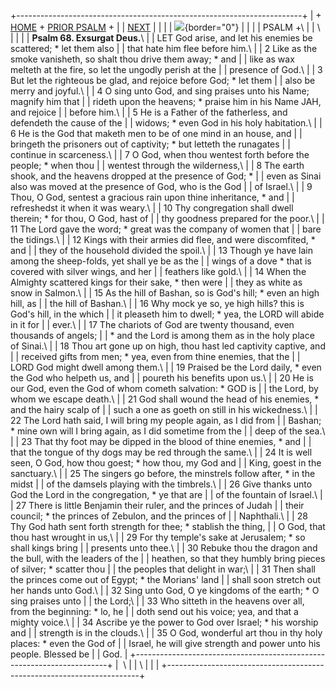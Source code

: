 +-----------------------------------------------------------------------+
| \+ [HOME](../index.html) + [PRIOR PSALM](Ps67.html) +                 |
| [NEXT](Ps69.html)                                                     |
|                                                                       |
| ![](http://stats.superstats.com/b/ss/DAVIDMCMANNES/1){border="0"}     |
|                                                                       |
| PSALM +\                                                              |
| \                                                                     |
|                                                                       |
| **Psalm 68. Exsurgat Deus.**\                                         |
| LET God arise, and let his enemies be scattered; \* let them also     |
| that hate him flee before him.\                                       |
| 2 Like as the smoke vanisheth, so shalt thou drive them away; \* and  |
| like as wax melteth at the fire, so let the ungodly perish at the     |
| presence of God.\                                                     |
| 3 But let the righteous be glad, and rejoice before God; \* let them  |
| also be merry and joyful.\                                            |
| 4 O sing unto God, and sing praises unto his Name; magnify him that   |
| rideth upon the heavens; \* praise him in his Name JAH, and rejoice   |
| before him.\                                                          |
| 5 He is a Father of the fatherless, and defendeth the cause of the    |
| widows; \* even God in his holy habitation.\                          |
| 6 He is the God that maketh men to be of one mind in an house, and    |
| bringeth the prisoners out of captivity; \* but letteth the runagates |
| continue in scarceness.\                                              |
| 7 O God, when thou wentest forth before the people; \* when thou      |
| wentest through the wilderness,\                                      |
| 8 The earth shook, and the heavens dropped at the presence of God; \* |
| even as Sinai also was moved at the presence of God, who is the God   |
| of Israel.\                                                           |
| 9 Thou, O God, sentest a gracious rain upon thine inheritance, \* and |
| refreshedst it when it was weary.\                                    |
| 10 Thy congregation shall dwell therein; \* for thou, O God, hast of  |
| thy goodness prepared for the poor.\                                  |
| 11 The Lord gave the word; \* great was the company of women that     |
| bare the tidings.\                                                    |
| 12 Kings with their armies did flee, and were discomfited, \* and     |
| they of the household divided the spoil.\                             |
| 13 Though ye have lain among the sheep-folds, yet shall ye be as the  |
| wings of a dove \* that is covered with silver wings, and her         |
| feathers like gold.\                                                  |
| 14 When the Almighty scattered kings for their sake, \* then were     |
| they as white as snow in Salmon.\                                     |
| 15 As the hill of Bashan, so is God\'s hill; \* even an high hill, as |
| the hill of Bashan.\                                                  |
| 16 Why mock ye so, ye high hills? this is God\'s hill, in the which   |
| it pleaseth him to dwell; \* yea, the LORD will abide in it for       |
| ever.\                                                                |
| 17 The chariots of God are twenty thousand, even thousands of angels; |
| \* and the Lord is among them as in the holy place of Sinai.\         |
| 18 Thou art gone up on high, thou hast led captivity captive, and     |
| received gifts from men; \* yea, even from thine enemies, that the    |
| LORD God might dwell among them.\                                     |
| 19 Praised be the Lord daily, \* even the God who helpeth us, and     |
| poureth his benefits upon us.\                                        |
| 20 He is our God, even the God of whom cometh salvation: \* GOD is    |
| the Lord, by whom we escape death.\                                   |
| 21 God shall wound the head of his enemies, \* and the hairy scalp of |
| such a one as goeth on still in his wickedness.\                      |
| 22 The Lord hath said, I will bring my people again, as I did from    |
| Bashan; \* mine own will I bring again, as I did sometime from the    |
| deep of the sea.\                                                     |
| 23 That thy foot may be dipped in the blood of thine enemies, \* and  |
| that the tongue of thy dogs may be red through the same.\             |
| 24 It is well seen, O God, how thou goest; \* how thou, my God and    |
| King, goest in the sanctuary.\                                        |
| 25 The singers go before, the minstrels follow after, \* in the midst |
| of the damsels playing with the timbrels.\                            |
| 26 Give thanks unto God the Lord in the congregation, \* ye that are  |
| of the fountain of Israel.\                                           |
| 27 There is little Benjamin their ruler, and the princes of Judah     |
| their council; \* the princes of Zebulon, and the princes of          |
| Naphthali.\                                                           |
| 28 Thy God hath sent forth strength for thee; \* stablish the thing,  |
| O God, that thou hast wrought in us,\                                 |
| 29 For thy temple\'s sake at Jerusalem; \* so shall kings bring       |
| presents unto thee.\                                                  |
| 30 Rebuke thou the dragon and the bull, with the leaders of the       |
| heathen, so that they humbly bring pieces of silver; \* scatter thou  |
| the peoples that delight in war;\                                     |
| 31 Then shall the princes come out of Egypt; \* the Morians\' land    |
| shall soon stretch out her hands unto God.\                           |
| 32 Sing unto God, O ye kingdoms of the earth; \* O sing praises unto  |
| the Lord;\                                                            |
| 33 Who sitteth in the heavens over all, from the beginning: \* lo, he |
| doth send out his voice; yea, and that a mighty voice.\               |
| 34 Ascribe ye the power to God over Israel; \* his worship and        |
| strength is in the clouds.\                                           |
| 35 O God, wonderful art thou in thy holy places: \* even the God of   |
| Israel, he will give strength and power unto his people. Blessed be   |
| God.                                                                  |
+-----------------------------------------------------------------------+
|  \                                                                    |
| \                                                                     |
| [](http://www.episcopalnet.org/DBS/DOR.html)                          |
+-----------------------------------------------------------------------+
